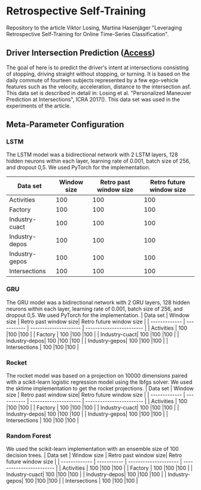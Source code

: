 # Retrospective Self-Training
Repository to the article Viktor Losing, Martina Hasenjäger "Leveraging Retrospective Self-Training for Online Time-Series Classification".

## Driver Intersection Prediction ([Access](https://github.com/vlosing/retrospective_pseudo_labels/blob/main/driver_intention_prediction.csv))
The goal of here is to predict the driver's intent at intersections consisting of stopping, driving straight without stopping, or turning. It is based on the daily commute of fourteen subjects represented by a few ego-vehicle features such as the velocity, acceleration, distance to the intersection asf. This data set is described in detail in: Losing et al. "Personalized Maneuver Prediction at Intersections", ICRA 2017(). This data set was used in the experiments of the article. 


## Meta-Parameter Configuration
### LSTM
The LSTM model was a bidirectional network with 2 LSTM layers, 128 hidden neurons within each layer, learning rate of 0.001, batch size of 256, and dropout 0,5. We used PyTorch for the implementation.

| Data set      | Window size | Retro past window size| Retro future window size | 
| ------------- | ----------- | --------------------- | ------------------------ |
| Activities    | 100  |100  |100  |
| Factory       | 100  |100  |100  |
| Industry-cuact| 100  |100  |100  |
| Industry-depos| 100  |100  |100  |
| Industry-gepos| 100  |100  |100  |
| Intersections | 100  |100  |100  |

### GRU
The GRU model was a bidirectional network with 2 GRU layers, 128 hidden neurons within each layer, learning rate of 0.001, batch size of 256, and dropout 0,5. 
 We used PyTorch for the implementation.
| Data set      | Window size | Retro past window size| Retro future window size | 
| ------------- | ----------- | --------------------- | ------------------------ |
| Activities    | 100  |100  |100  |
| Factory       | 100  |100  |100  |
| Industry-cuact| 100  |100  |100  |
| Industry-depos| 100  |100  |100  |
| Industry-gepos| 100  |100  |100  |
| Intersections | 100  |100  |100  |

### Rocket
The rocket model was based on a projection on 10000 dimensions paired with a scikit-learn logistic regression model using the lbfgs solver. We used the sktime implementation to get the rocket projections.
| Data set      | Window size | Retro past window size| Retro future window size | 
| ------------- | ----------- | --------------------- | ------------------------ |
| Activities    | 100  |100  |100  |
| Factory       | 100  |100  |100  |
| Industry-cuact| 100  |100  |100  |
| Industry-depos| 100  |100  |100  |
| Industry-gepos| 100  |100  |100  |
| Intersections | 100  |100  |100  |

### Random Forest
We used the scikit-learn implementation with an ensemble size of 100 decision trees.
| Data set      | Window size | Retro past window size| Retro future window size | 
| ------------- | ----------- | --------------------- | ------------------------ |
| Activities    | 100  |100  |100  |
| Factory       | 100  |100  |100  |
| Industry-cuact| 100  |100  |100  |
| Industry-depos| 100  |100  |100  |
| Industry-gepos| 100  |100  |100  |
| Intersections | 100  |100  |100  |
